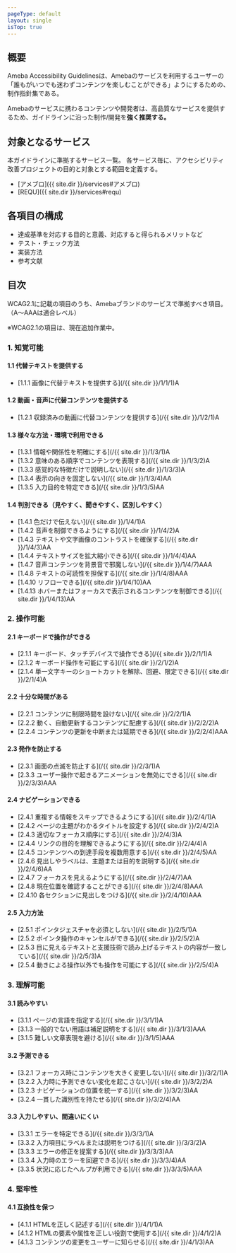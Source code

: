 ```yaml
---
pageType: default
layout: single
isTop: true
---
```


## 概要

Ameba Accessibility Guidelinesは、Amebaのサービスを利用するユーザーの「誰もがいつでも迷わずコンテンツを楽しむことができる」ようにするための、制作指針集である。

Amebaのサービスに携わるコンテンツや開発者は、高品質なサービスを提供するため、ガイドラインに沿った制作/開発を**強く推奨する。**

## 対象となるサービス

本ガイドラインに準拠するサービス一覧。
各サービス毎に、アクセシビリティ改善プロジェクトの目的と対象とする範囲を定義する。

- [アメブロ]({{ site.dir }}/services#アメブロ)
- [REQU]({{ site.dir }}/services#requ)

## 各項目の構成

- 達成基準を対応する目的と意義、対応すると得られるメリットなど
- テスト・チェック方法
- 実装方法
- 参考文献

## 目次

WCAG2.1に記載の項目のうち、Amebaブランドのサービスで準拠すべき項目。（A〜AAAは適合レベル）

※WCAG2.1の項目は、現在追加作業中。

### 1. 知覚可能

#### 1.1 代替テキストを提供する

- [1.1.1 画像に代替テキストを提供する](/{{ site.dir }}/1/1/1)<span class="Label">A</span>

#### 1.2 動画・音声に代替コンテンツを提供する

- [1.2.1 収録済みの動画に代替コンテンツを提供する](/{{ site.dir }}/1/2/1)<span class="Label">A</span>

#### 1.3 様々な方法・環境で利用できる

- [1.3.1 情報や関係性を明確にする](/{{ site.dir }}/1/3/1)<span class="Label">A</span>
- [1.3.2 意味のある順序でコンテンツを表現する](/{{ site.dir }}/1/3/2)<span class="Label">A</span>
- [1.3.3 感覚的な特徴だけで説明しない](/{{ site.dir }}/1/3/3)<span class="Label">A</span>
- [1.3.4 表示の向きを固定しない](/{{ site.dir }}/1/3/4)<span class="Label">AA</span>
- [1.3.5 入力目的を特定できる](/{{ site.dir }}/1/3/5)<span class="Label">AA</span>

#### 1.4 判別できる（見やすく、聞きやすく、区別しやすく）

- [1.4.1 色だけで伝えない](/{{ site.dir }}/1/4/1)<span class="Label">A</span>
- [1.4.2 音声を制御できるようにする](/{{ site.dir }}/1/4/2)<span class="Label">A</span>
- [1.4.3 テキストや文字画像のコントラストを確保する](/{{ site.dir }}/1/4/3)<span class="Label">AA</span>
- [1.4.4 テキストサイズを拡大縮小できる](/{{ site.dir }}/1/4/4)<span class="Label">AA</span>
- [1.4.7 音声コンテンツを背景音で邪魔しない](/{{ site.dir }}/1/4/7)<span class="Label">AAA</span>
- [1.4.8 テキストの可読性を担保する](/{{ site.dir }}/1/4/8)<span class="Label">AAA</span>
- [1.4.10 リフローできる](/{{ site.dir }}/1/4/10)<span class="Label">AA</span>
- [1.4.13 ホバーまたはフォーカスで表示されるコンテンツを制御できる](/{{ site.dir }}/1/4/13)<span class="Label">AA</span>

### 2. 操作可能

#### 2.1 キーボードで操作ができる

- [2.1.1 キーボード、タッチデバイスで操作できる](/{{ site.dir }}/2/1/1)<span class="Label">A</span>
- [2.1.2 キーボード操作を可能にする](/{{ site.dir }}/2/1/2)<span class="Label">A</span>
- [2.1.4 単一文字キーのショートカットを解除、回避、限定できる](/{{ site.dir }}/2/1/4)<span class="Label">A</span>

#### 2.2 十分な時間がある

- [2.2.1 コンテンツに制限時間を設けない](/{{ site.dir }}/2/2/1)<span class="Label">A</span>
- [2.2.2 動く、自動更新するコンテンツに配慮する](/{{ site.dir }}/2/2/2)<span class="Label">A</span>
- [2.2.4 コンテンツの更新を中断または延期できる](/{{ site.dir }}/2/2/4)<span class="Label">AAA</span>

#### 2.3 発作を防止する

- [2.3.1 画面の点滅を防止する](/{{ site.dir }}/2/3/1)<span class="Label">A</span>
- [2.3.3 ユーザー操作で起きるアニメーションを無効にできる](/{{ site.dir }}/2/3/3)<span class="Label">AAA</span>

#### 2.4 ナビゲーションできる

- [2.4.1 重複する情報をスキップできるようにする](/{{ site.dir }}/2/4/1)<span class="Label">A</span>
- [2.4.2 ページの主題がわかるタイトルを設定する](/{{ site.dir }}/2/4/2)<span class="Label">A</span>
- [2.4.3 適切なフォーカス順序にする](/{{ site.dir }}/2/4/3)<span class="Label">A</span>
- [2.4.4 リンクの目的を理解できるようにする](/{{ site.dir }}/2/4/4)<span class="Label">A</span>
- [2.4.5 コンテンツへの到達手段を複数用意する](/{{ site.dir }}/2/4/5)<span class="Label">AA</span>
- [2.4.6 見出しやラベルは、主題または目的を説明する](/{{ site.dir }}/2/4/6)<span class="Label">AA</span>
- [2.4.7 フォーカスを見えるようにする](/{{ site.dir }}/2/4/7)<span class="Label">AA</span>
- [2.4.8 現在位置を確認することができる](/{{ site.dir }}/2/4/8)<span class="Label">AAA</span>
- [2.4.10 各セクションに見出しをつける](/{{ site.dir }}/2/4/10)<span class="Label">AAA</span>

#### 2.5 入力方法
- [2.5.1 ポインタジェスチャを必須としない](/{{ site.dir }}/2/5/1)<span class="Label">A</span>
- [2.5.2 ポインタ操作のキャンセルができる](/{{ site.dir }}/2/5/2)<span class="Label">A</span>
- [2.5.3 目に見えるテキストと支援技術で読み上げるテキストの内容が一致している](/{{ site.dir }}/2/5/3)<span class="Label">A</span>
- [2.5.4 動きによる操作以外でも操作を可能にする](/{{ site.dir }}/2/5/4)<span class="Label">A</span>

### 3. 理解可能

#### 3.1 読みやすい

- [3.1.1 ページの言語を指定する](/{{ site.dir }}/3/1/1)<span class="Label">A</span>
- [3.1.3 一般的でない用語は補足説明をする](/{{ site.dir }}/3/1/3)<span class="Label">AAA</span>
- [3.1.5 難しい文章表現を避ける](/{{ site.dir }}/3/1/5)<span class="Label">AAA</span>

#### 3.2 予測できる

- [3.2.1 フォーカス時にコンテンツを大きく変更しない](/{{ site.dir }}/3/2/1)<span class="Label">A</span>
- [3.2.2 入力時に予測できない変化を起こさない](/{{ site.dir }}/3/2/2)<span class="Label">A</span>
- [3.2.3 ナビゲーションの位置を統一する](/{{ site.dir }}/3/2/3)<span class="Label">AA</span>
- [3.2.4 一貫した識別性を持たせる](/{{ site.dir }}/3/2/4)<span class="Label">AA</span>

#### 3.3 入力しやすい、間違いにくい

- [3.3.1 エラーを特定できる](/{{ site.dir }}/3/3/1)<span class="Label">A</span>
- [3.3.2 入力項目にラベルまたは説明をつける](/{{ site.dir }}/3/3/2)<span class="Label">A</span>
- [3.3.3 エラーの修正を提案する](/{{ site.dir }}/3/3/3)<span class="Label">AA</span>
- [3.3.4 入力時のエラーを回避できる](/{{ site.dir }}/3/3/4)<span class="Label">AA</span>
- [3.3.5 状況に応じたヘルプが利用できる](/{{ site.dir }}/3/3/5)<span class="Label">AAA</span>

### 4. 堅牢性

#### 4.1 互換性を保つ

- [4.1.1 HTMLを正しく記述する](/{{ site.dir }}/4/1/1)<span class="Label">A</span>
- [4.1.2 HTMLの要素や属性を正しい役割で使用する](/{{ site.dir }}/4/1/2)<span class="Label">A</span>
- [4.1.3 コンテンツの変更をユーザーに知らせる](/{{ site.dir }}/4/1/3)<span class="Label">AA</span>

